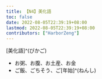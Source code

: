 ```yaml
---
title: 【N4】美化語
toc: false
date: 2022-08-05T22:39:19+08:00
lastmod: 2022-08-05T22:39:19+08:00
contributors: ["HarborZeng"]
---
```


[美化語]^(びかご)

   - お粥、お腹、お土産、お金
   - ご飯、ごちそう、ご[年始]^(ねんし)


